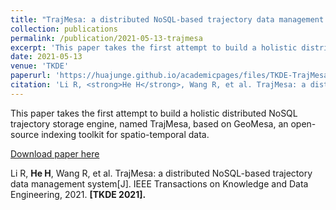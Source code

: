 ```yaml
---
title: "TrajMesa: a distributed NoSQL-based trajectory data management system"
collection: publications
permalink: /publication/2021-05-13-trajmesa
excerpt: 'This paper takes the first attempt to build a holistic distributed NoSQL trajectory storage engine, named TrajMesa, based on GeoMesa, an open-source indexing toolkit for spatio-temporal data.'
date: 2021-05-13
venue: 'TKDE'
paperurl: 'https://huajunge.github.io/academicpages/files/TKDE-TrajMesa.pdf'
citation: 'Li R, <strong>He H</strong>, Wang R, et al. TrajMesa: a distributed NoSQL-based trajectory data management system[J]. IEEE Transactions on Knowledge and Data Engineering, 2021. <strong>[TKDE 2021].</strong>'
---
```

This paper takes the first attempt to build a holistic distributed NoSQL trajectory storage engine, named TrajMesa, based on GeoMesa, an open-source indexing toolkit for spatio-temporal data.

[Download paper here](https://huajunge.github.io/academicpages/files/TKDE-TrajMesa.pdf)

Li R, <strong>He H</strong>, Wang R, et al. TrajMesa: a distributed NoSQL-based trajectory data management system[J]. IEEE Transactions on Knowledge and Data Engineering, 2021. <strong>[TKDE 2021].</strong>